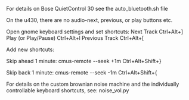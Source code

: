 
For details on Bose QuietControl 30 see the auto_bluetooth.sh file

On the u430, there are no audio-next, previous, or play buttons etc.

Open gnome keyboard settings and set shortcuts:
Next Track  Ctrl+Alt+]
Play (or Play/Pause) Ctrl+Alt+l
Previous Track  Ctrl+Alt+[


Add new shortcuts:

Skip ahead 1 minute: 
cmus-remote --seek +1m
Ctrl+Alt+Shift+}

Skip back 1 minute: 
cmus-remote --seek -1m
Ctrl+Alt+Shift+{


For details on the custom brownian noise machine and the individually
controllable keyboard shortcuts, see: noise_vol.py


